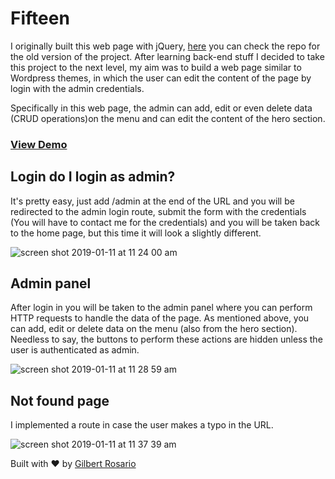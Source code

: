 # Fifteen

I originally built this web page with jQuery, [here](https://github.com/Gilbert1391/Fifteen) you can check the repo for the old version of the project. After learning back-end stuff I decided to take this project to the next level, my aim was to build a web page similar to Wordpress themes, in which the user can edit the content of the page by login with the admin credentials.

Specifically in this web page, the admin can add, edit or even delete data (CRUD operations)on the menu and can edit the content of the hero section.

### [View Demo](https://fifteen-app.herokuapp.com/)

## Login do I login as admin?

It's pretty easy, just add /admin at the end of the URL and you will be redirected to the admin login route, submit the form with the credentials (You will have to contact me for the credentials) and you will be taken back to the home page, but this time it will look a slightly different.

![screen shot 2019-01-11 at 11 24 00 am](https://user-images.githubusercontent.com/36945268/51042752-74796780-1593-11e9-8a8f-2cc4b46979cd.png)

## Admin panel

After login in you will be taken to the admin panel where you can perform HTTP requests to handle the data of the page. As mentioned above, you can add, edit or delete data on the menu (also from the hero section). Needless to say, the buttons to perform these actions are hidden unless the user is authenticated as admin.

![screen shot 2019-01-11 at 11 28 59 am](https://user-images.githubusercontent.com/36945268/51043241-a3440d80-1594-11e9-922b-85ef64c7dd1d.png)

## Not found page

I implemented a route in case the user makes a typo in the URL.

![screen shot 2019-01-11 at 11 37 39 am](https://user-images.githubusercontent.com/36945268/51043576-6593b480-1595-11e9-823e-8fdaa928233a.png)

Built with :heart: by [Gilbert Rosario](https://gilbertrosario.com/)
